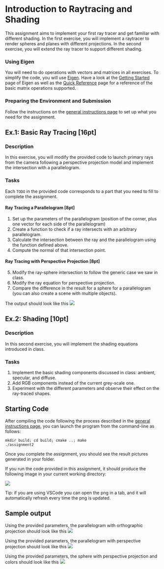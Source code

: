 Introduction to Raytracing and Shading
======================================

This assignment aims to implement your first ray tracer and get familiar with different shading.
In the first exercise, you will implement a raytracer to render spheres and planes with different projections.
In the second exercise, you will extend the ray tracer to support different shading.

### Using Eigen

You will need to do operations with vectors and matrices in all exercises. To simplify the code, you will use [Eigen](http://eigen.tuxfamily.org/).
Have a look at the [Getting Started](http://eigen.tuxfamily.org/dox/GettingStarted.html) page of Eigen as well as the [Quick Reference](http://eigen.tuxfamily.org/dox/group__QuickRefPage.html) page for a reference of the basic matrix operations supported.

### Preparing the Environment and Submission

Follow the instructions on the [general instructions page](../Rules.md) to set up what you need for the assignment.

Ex.1: Basic Ray Tracing [16pt]
-----------------------

### Description

In this exercise, you will modify the provided code to launch primary rays from the camera following a perspective projection model and implement the intersection with a parallelogram.

### Tasks

Each `TODO` in the provided code corresponds to a part that you need to fill to complete the assignment.

#### Ray Tracing a Parallelogram [8pt]

1. Set up the parameters of the parallelogram (position of the corner, plus one vector for each side of the parallelogram)
2. Create a function to check if a ray intersects with an arbitrary parallelogram.
3. Calculate the intersection between the ray and the parallelogram using the function defined above.
4. Compute the normal of that intersection point.



#### Ray Tracing with Perspective Projection [8pt]

5. Modify the ray-sphere intersection to follow the generic case we saw in class.
6. Modify the ray equation for perspective projection.
7. Compare the difference in the result for a sphere for a parallelogram (you can also create a scene with multiple objects).

The output should look like this
![](img/plane_perspective.png)


Ex.2: Shading [10pt]
-------------

### Description

In this second exercise, you will implement the shading equations introduced in class.

### Tasks

1. Implement the basic shading components discussed in class: ambient, specular, and diffuse.
2. Add RGB components instead of the current grey-scale one.
3. Experiment with the different parameters and observe their effect on the ray-traced shapes.


Starting Code
-------------

After compiling the code following the process described in the [general instructions page](../Rules.md), you can launch the program from the command-line as follows:

```
mkdir build; cd build; cmake ..; make
./assignment2
```

Once you complete the assignment, you should see the result pictures generated in your folder.

If you run the code provided in this assignment, it should produce the following image in your current working directory:

![](img/sphere.png?raw=true)

Tip: if you are using VSCode you can open the png in a tab, and it will automatically refresh every time the png is updated.


Sample output
-------------

Using the provided parameters, the parallelogram with orthographic projection should look like this
![](img/plane_orthographic.png)

Using the provided parameters, the parallelogram with perspective projection should look like this
![](img/plane_perspective.png)

Using the provided parameters, the sphere with perspective projection and colors should look like this
![](img/shading.png)